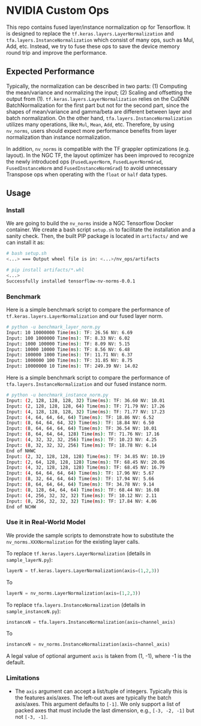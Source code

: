 # NVIDIA Custom Ops

This repo contains fused layer/instance normalization op for Tensorflow. It is
designed to replace the `tf.keras.layers.LayerNormalization` and 
`tfa.layers.InstanceNormalization` which consist of many ops, such as Mul, Add, 
etc. Instead, we try to fuse these ops to save the device memory round trip and 
improve the performance.

## Expected Performance

Typically, the normalization can be described in two parts: (1) Computing the
mean/variance and normalizing the input; (2) Scaling and offsetting the output
from (1). `tf.keras.layers.LayerNormalization` relies on the CuDNN
BatchNormalization for the first part but not for the second part, since the
shapes of mean/variance and gamma/beta are different between layer and batch
normalization. On the other hand, `tfa.layers.InstanceNormalization` utilizes
many operations, like `Mul`, `Mean`, `Add`, etc. Therefore, by using `nv_norms`,
users should expect more performance benefits from layer normalization than
instance normalization.

In addition, `nv_norms` is compatible with the TF grappler optimizations (e.g.
layout). In the NGC TF, the layout optimizer has been improved to recognize the
newly introduced ops (`FusedLayerNorm`, `FusedLayerNormGrad`,
`FusedInstanceNorm` and `FusedInstanceNormGrad`) to avoid unnecessary Transpose
ops when operating with the `float` or `half` data types. 

## Usage

### Install
We are going to build the `nv_norms` inside a NGC Tensorflow Docker container.
We create a bash script `setup.sh` to facilitate the installation and a sanity
check. Then, the built PIP package is located in `artifacts/` and we can install
it as:

```bash
# bash setup.sh
<...> === Output wheel file is in: <...>/nv_ops/artifacts

# pip install artifacts/*.whl
<...>
Successfully installed tensorflow-nv-norms-0.0.1
```

### Benchmark
Here is a simple benchmark script to compare the performance of
`tf.keras.layers.LayerNormalization` and our fused layer norm.
```bash
# python -u benchmark_layer_norm.py
Input: 10 10000000 Time(ms): TF: 26.56 NV: 6.69
Input: 100 1000000 Time(ms): TF: 8.33 NV: 6.02
Input: 1000 100000 Time(ms): TF: 8.09 NV: 5.15
Input: 10000 10000 Time(ms): TF: 8.56 NV: 6.48
Input: 100000 1000 Time(ms): TF: 11.71 NV: 6.37
Input: 1000000 100 Time(ms): TF: 31.85 NV: 8.75
Input: 10000000 10 Time(ms): TF: 249.39 NV: 14.02
```
Here is a simple benchmark script to compare the performance of
`tfa.layers.InstanceNormalization` and our fused instance norm.
```bash
# python -u benchmark_instance_norm.py
Input: (2, 128, 128, 128, 32) Time(ms): TF: 36.60 NV: 10.01
Input: (2, 128, 128, 128, 64) Time(ms): TF: 71.79 NV: 17.26
Input: (4, 128, 128, 128, 32) Time(ms): TF: 71.77 NV: 17.23
Input: (4, 64, 64, 64, 64) Time(ms): TF: 18.86 NV: 6.52
Input: (8, 64, 64, 64, 32) Time(ms): TF: 18.84 NV: 6.50
Input: (8, 64, 64, 64, 64) Time(ms): TF: 36.54 NV: 10.01
Input: (8, 64, 64, 64, 128) Time(ms): TF: 71.76 NV: 17.16
Input: (4, 32, 32, 32, 256) Time(ms): TF: 10.23 NV: 4.25
Input: (8, 32, 32, 32, 256) Time(ms): TF: 18.78 NV: 6.14
End of NHWC
Input: (2, 32, 128, 128, 128) Time(ms): TF: 34.85 NV: 10.19
Input: (2, 64, 128, 128, 128) Time(ms): TF: 68.45 NV: 20.06
Input: (4, 32, 128, 128, 128) Time(ms): TF: 68.45 NV: 16.79
Input: (4, 64, 64, 64, 64) Time(ms): TF: 17.96 NV: 5.67
Input: (8, 32, 64, 64, 64) Time(ms): TF: 17.94 NV: 5.66
Input: (8, 64, 64, 64, 64) Time(ms): TF: 34.78 NV: 9.14
Input: (8, 128, 64, 64, 64) Time(ms): TF: 68.44 NV: 16.08
Input: (4, 256, 32, 32, 32) Time(ms): TF: 10.12 NV: 2.11
Input: (8, 256, 32, 32, 32) Time(ms): TF: 17.84 NV: 4.06
End of NCHW
```

### Use it in Real-World Model
We provide the sample scripts to demonstrate how to substitute the
`nv_norms.XXXNormalization` for the existing layer calls.

To replace `tf.keras.layers.LayerNormalization` (details in `sample_layerN.py`):
```python
layerN = tf.keras.layers.LayerNormalization(axis=(1,2,3))
```
To
```python
layerN = nv_norms.LayerNormalization(axis=(1,2,3))
```

To replace `tfa.layers.InstanceNormalization` (details in
`sample_instanceN.py`):
```python
instanceN = tfa.layers.InstanceNormalization(axis=channel_axis)
```
To
```python
instanceN = nv_norms.InstanceNormalization(axis=channel_axis)
```
A legal value of optional argument `axis` is taken from (1, -1), where -1 is the
 default.

### Limitations

* The `axis` argument can accept a list/tuple of integers. Typically this is the
  features axis/axes. The left-out axes are typically the batch axis/axes. This
  argument defaults to `[-1]`. We only support a list of packed axes that must
  include the last dimension, e.g., `[-3, -2, -1]` but not `[-3, -1]`. 
